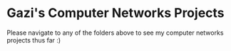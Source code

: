 Gazi's Computer Networks Projects
===
Please navigate to any of the folders above to see my computer networks projects thus far :)
